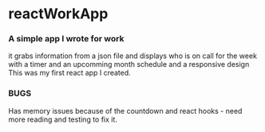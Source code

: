 # reactWorkApp



### A simple app I wrote for work 
 it grabs information from a json file and displays who is on call for the week <br />
 with a timer and an upcomming month schedule and a responsive design <br />
This was my first react app I created. <br />


### BUGS
Has memory issues because of the countdown and react hooks - need more reading and testing to fix it.
